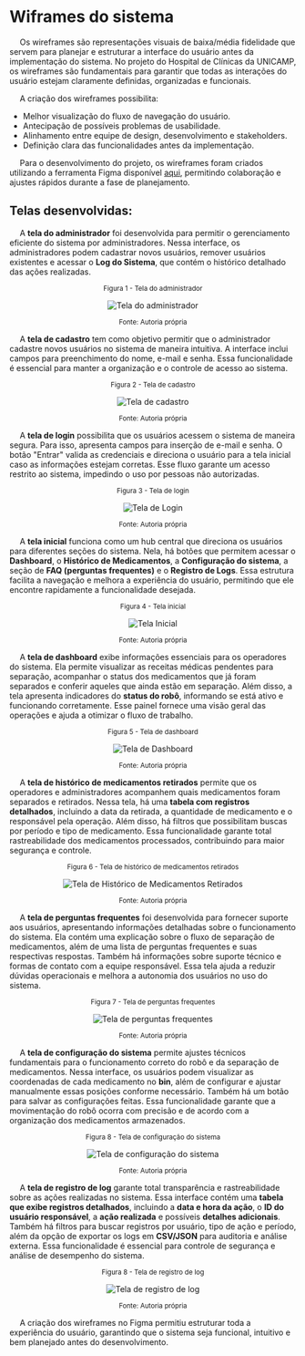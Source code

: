 
# Wiframes do sistema

&emsp; Os wireframes são representações visuais de baixa/média fidelidade que servem para planejar e estruturar a interface do usuário antes da implementação do sistema. No projeto do Hospital de Clínicas da UNICAMP, os wireframes são fundamentais para garantir que todas as interações do usuário estejam claramente definidas, organizadas e funcionais.

&emsp; A criação dos wireframes possibilita:
- Melhor visualização do fluxo de navegação do usuário.
- Antecipação de possíveis problemas de usabilidade.
- Alinhamento entre equipe de design, desenvolvimento e stakeholders.
- Definição clara das funcionalidades antes da implementação.

&emsp; Para o desenvolvimento do projeto, os wireframes foram criados utilizando a ferramenta Figma disponível [aqui](https://www.figma.com/design/VC279wQYR3rNGB6Fq039xc/Wireframe?node-id=54-1974&t=BtGMs9saMKxiIiXU-1), permitindo colaboração e ajustes rápidos durante a fase de planejamento.

## Telas desenvolvidas: 

&emsp; A **tela do administrador** foi desenvolvida para permitir o gerenciamento eficiente do sistema por administradores. Nessa interface, os administradores podem cadastrar novos usuários, remover usuários existentes e acessar o **Log do Sistema**, que contém o histórico detalhado das ações realizadas.

<div align="center" width="100%">

<sub>Figura 1 - Tela do administrador</sub>

![Tela do administrador](/img/UX/TelaADM.png)

<sup>Fonte: Autoria própria </sup>

</div>

&emsp; A **tela de cadastro** tem como objetivo permitir que o administrador cadastre novos usuários no sistema de maneira intuitiva. A interface inclui campos para preenchimento do nome, e-mail e senha. Essa funcionalidade é essencial para manter a organização e o controle de acesso ao sistema.

<div align="center" width="100%">

<sub>Figura 2 - Tela de cadastro</sub>

![Tela de cadastro](/img/UX/TelaCadastro.png)

<sup>Fonte: Autoria própria </sup>

</div>

&emsp; A **tela de login** possibilita que os usuários acessem o sistema de maneira segura. Para isso, apresenta campos para inserção de e-mail e senha. O botão "Entrar" valida as credenciais e direciona o usuário para a tela inicial caso as informações estejam corretas. Esse fluxo garante um acesso restrito ao sistema, impedindo o uso por pessoas não autorizadas.

<div align="center" width="100%">

<sub>Figura 3 - Tela de login</sub>

![Tela de Login](/img/UX/TelaLogin.png)

<sup>Fonte: Autoria própria </sup>

</div>

&emsp; A **tela inicial** funciona como um hub central que direciona os usuários para diferentes seções do sistema. Nela, há botões que permitem acessar o **Dashboard**, o **Histórico de Medicamentos**, a **Configuração do sistema**, a seção de **FAQ (perguntas frequentes)** e o **Registro de Logs**. Essa estrutura facilita a navegação e melhora a experiência do usuário, permitindo que ele encontre rapidamente a funcionalidade desejada.

<div align="center" width="100%">

<sub>Figura 4 - Tela inicial</sub>

![Tela Inicial](/img/UX/TelaInicial.png)

<sup>Fonte: Autoria própria </sup>

</div>

&emsp; A **tela de dashboard** exibe informações essenciais para os operadores do sistema. Ela permite visualizar as receitas médicas pendentes para separação, acompanhar o status dos medicamentos que já foram separados e conferir aqueles que ainda estão em separação. Além disso, a tela apresenta indicadores do **status do robô**, informando se está ativo e funcionando corretamente. Esse painel fornece uma visão geral das operações e ajuda a otimizar o fluxo de trabalho.

<div align="center" width="100%">

<sub>Figura 5 - Tela de dashboard</sub>

![Tela de Dashboard](/img/UX/TelaDashboard.png)

<sup>Fonte: Autoria própria </sup>

</div>

&emsp; A **tela de histórico de medicamentos retirados** permite que os operadores e administradores acompanhem quais medicamentos foram separados e retirados. Nessa tela, há uma **tabela com registros detalhados**, incluindo a data da retirada, a quantidade de medicamento e o responsável pela operação. Além disso, há filtros que possibilitam buscas por período e tipo de medicamento. Essa funcionalidade garante total rastreabilidade dos medicamentos processados, contribuindo para maior segurança e controle.

<div align="center" width="100%">

<sub>Figura 6 - Tela de histórico de medicamentos retirados</sub>

![Tela de Histórico de Medicamentos Retirados](/img/UX/TelaHistorico.png)

<sup>Fonte: Autoria própria </sup>

</div>

&emsp; A **tela de perguntas frequentes** foi desenvolvida para fornecer suporte aos usuários, apresentando informações detalhadas sobre o funcionamento do sistema. Ela contém uma explicação sobre o fluxo de separação de medicamentos, além de uma lista de perguntas frequentes e suas respectivas respostas. Também há informações sobre suporte técnico e formas de contato com a equipe responsável. Essa tela ajuda a reduzir dúvidas operacionais e melhora a autonomia dos usuários no uso do sistema.

<div align="center" width="100%">

<sub>Figura 7 - Tela de perguntas frequentes</sub>

![Tela de perguntas frequentes](/img/UX/TelaPerguntas.png)

<sup>Fonte: Autoria própria </sup>

</div>

&emsp; A **tela de configuração do sistema** permite ajustes técnicos fundamentais para o funcionamento correto do robô e da separação de medicamentos. Nessa interface, os usuários podem visualizar as coordenadas de cada medicamento no **bin**, além de configurar e ajustar manualmente essas posições conforme necessário. Também há um botão para salvar as configurações feitas. Essa funcionalidade garante que a movimentação do robô ocorra com precisão e de acordo com a organização dos medicamentos armazenados.

<div align="center" width="100%">

<sub>Figura 8 - Tela de configuração do sistema</sub>

![Tela de configuração do sistema](/img/UX/TelaConfiguracao.png)

<sup>Fonte: Autoria própria </sup>

</div>

&emsp; A **tela de registro de log** garante total transparência e rastreabilidade sobre as ações realizadas no sistema. Essa interface contém uma **tabela que exibe registros detalhados**, incluindo a **data e hora da ação**, o **ID do usuário responsável**, a **ação realizada** e possíveis **detalhes adicionais**. Também há filtros para buscar registros por usuário, tipo de ação e período, além da opção de exportar os logs em **CSV/JSON** para auditoria e análise externa. Essa funcionalidade é essencial para controle de segurança e análise de desempenho do sistema.

<div align="center" width="100%">

<sub>Figura 8 - Tela de registro de log</sub>

![Tela de registro de log](/img/UX/TelaLog.png)

<sup>Fonte: Autoria própria </sup>

</div>

&emsp; A criação dos wireframes no Figma permitiu estruturar toda a experiência do usuário, garantindo que o sistema seja funcional, intuitivo e bem planejado antes do desenvolvimento.


